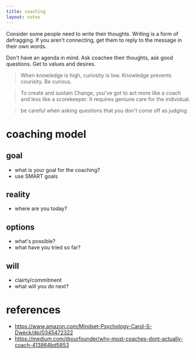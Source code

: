 ```yaml
---
title: coaching
layout: notes
---
```


Consider some people need to write their thoughts. Writing is a form of defragging. If you aren't connecting, get them to reply to the message in their own words.


Don't have an agenda in mind. Ask coachee their thoughts, ask good questions. Get to values and desires.

> When knowledge is high, curiosity is low. Knowledge prevents courisity. Be curious.

> To create and sustain Change, you've got to act more like a coach and less like a scorekeeper. It requires geniune care for the individual. 

> be careful when asking questions that you don't come off as judging


# coaching model

## goal
- what is your goal for the coaching?
- use SMART goals

## reality
- where are you today?

## options
- what's possible?
- what have you tried so far?

## will
- clairty/commitment
- what will you do next?

# references
- https://www.amazon.com/Mindset-Psychology-Carol-S-Dweck/dp/0345472322
- https://medium.com/@ourfounder/why-most-coaches-dont-actually-coach-413864bd5853
